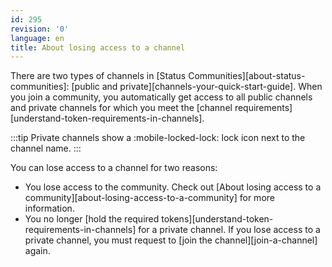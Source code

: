 ```yaml
---
id: 295
revision: '0'
language: en
title: About losing access to a channel
---
```


There are two types of channels in [Status Communities][about-status-communities]: [public and private][channels-your-quick-start-guide]. When you join a community, you automatically get access to all public channels and private channels for which you meet the [channel requirements][understand-token-requirements-in-channels].

:::tip
Private channels show a :mobile-locked-lock: lock icon next to the channel name.
:::

You can lose access to a channel for two reasons:

- You lose access to the community. Check out [About losing access to a community][about-losing-access-to-a-community] for more information.
- You no longer [hold the required tokens][understand-token-requirements-in-channels] for a private channel. If you lose access to a private channel, you must request to [join the channel][join-a-channel] again.
